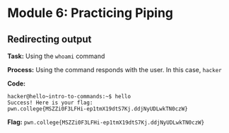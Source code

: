# Module 6: Practicing Piping
## Redirecting output

**Task:** Using the `whoami` command

**Process:** Using the command responds with the user. In this case, `hacker` 

**Code:**
```
hacker@hello~intro-to-commands:~$ hello
Success! Here is your flag:
pwn.college{MSZZi0F3LFHi-ep1tmX19dtS7Kj.ddjNyUDLwkTN0czW}
```

**Flag:** `pwn.college{MSZZi0F3LFHi-ep1tmX19dtS7Kj.ddjNyUDLwkTN0czW}`
</br>
